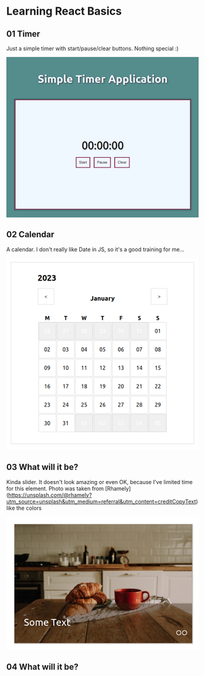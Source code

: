 # Learning React Basics

## 01 Timer

Just a simple timer with start/pause/clear buttons. Nothing special :)

![Screenshot](screens/timer.png)

## 02 Calendar

A calendar. I don't really like Date in JS, so it's a good training for me...

![Screenshot](screens/calendar.png)

## 03 What will it be?

Kinda slider. It doesn't look amazing or even OK, because I've limited time for this element. 
Photo was taken from [Rhamely] (https://unsplash.com/@rhamely?utm_source=unsplash&utm_medium=referral&utm_content=creditCopyText) like the colors

![Screenshot](screens/slider.png)

## 04 What will it be?